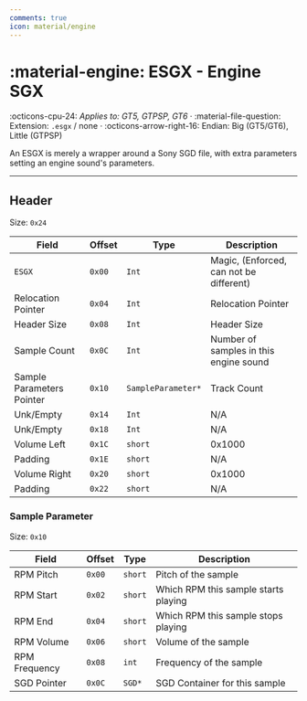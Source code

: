 ```yaml
---
comments: true
icon: material/engine
---
```


# :material-engine: ESGX - Engine SGX

:octicons-cpu-24: *Applies to: GT5, GTPSP, GT6* · :material-file-question: Extension: `.esgx` / none · :octicons-arrow-right-16: Endian: Big (GT5/GT6), Little (GTPSP)

An ESGX is merely a wrapper around a Sony SGD file, with extra parameters setting an engine sound's parameters.

---

## Header

Size: `0x24`

Field                     | Offset         | Type               | Description                                        |
----------------          | ------------   | ----------         | --------------------------------------             |
`ESGX`                    |  `0x00`        | `Int`              | Magic, (Enforced, can not be different)            |
Relocation Pointer        |  `0x04`        | `Int`              | Relocation Pointer                                 |
Header Size               |  `0x08`        | `Int`              | Header Size                                        |
Sample Count              |  `0x0C`        | `Int`              | Number of samples in this engine sound             |
Sample Parameters Pointer |  `0x10`        | `SampleParameter*` | Track Count                                        |
Unk/Empty                 |  `0x14`        | `Int`              | N/A                                                |
Unk/Empty                 |  `0x18`        | `Int`              | N/A                                                |
Volume Left               |  `0x1C`        | `short`            | 0x1000                                             |
Padding                   |  `0x1E`        | `short`            | N/A                                                |
Volume Right              |  `0x20`        | `short`            | 0x1000                                             |
Padding                   |  `0x22`        | `short`            | N/A                                                |

### Sample Parameter

Size: `0x10`

Field                   | Offset         | Type         | Description                                                     |
----------------        | ------------   | ----------   | --------------------------------------                          |
RPM Pitch               |  `0x00`        | `short`      | Pitch of the sample                                             |
RPM Start               |  `0x02`        | `short`      | Which RPM this sample starts playing                            |
RPM End                 |  `0x04`        | `short`      | Which RPM this sample stops playing                             |
RPM Volume              |  `0x06`        | `short`      | Volume of the sample                                            |
RPM Frequency           |  `0x08`        | `int`        | Frequency of the sample                                         |
SGD Pointer             |  `0x0C`        | `SGD*`       | SGD Container for this sample                                   |